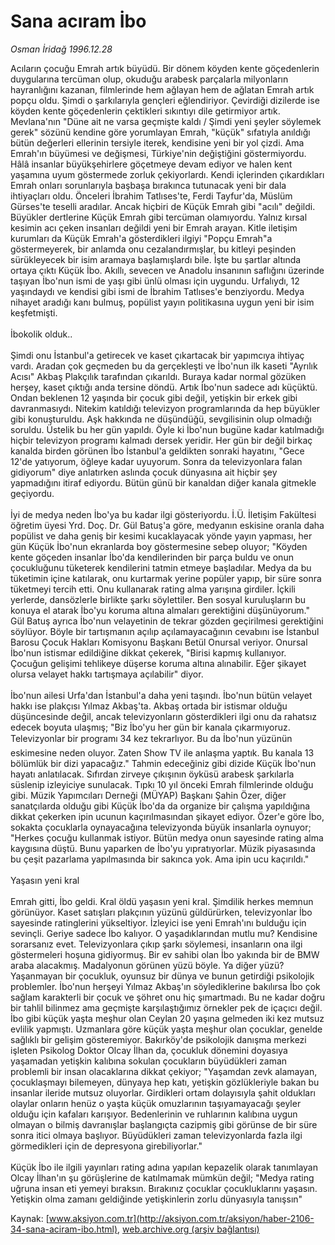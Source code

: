 # Sana acıram İbo

*Osman İridağ 1996.12.28*

<font class="agenda2NewsSpot">
 Acıların çocuğu Emrah artık büyüdü. Bir dönem köyden kente göçedenlerin duygularına tercüman olup, okuduğu arabesk parçalarla milyonların hayranlığını kazanan,
</font>
<font class="newsDetail">
 filmlerinde hem ağlayan hem de ağlatan Emrah artık popçu oldu. Şimdi o şarkılarıyla gençleri eğlendiriyor. Çevirdiği dizilerde ise köyden kente göçedenlerin çektikleri sıkıntıyı dile getirmiyor artık. Mevlana'nın "Düne ait ne varsa geçmişte kaldı / Şimdi yeni şeyler söylemek gerek" sözünü kendine göre yorumlayan Emrah, "küçük" sıfatıyla anıldığı bütün değerleri ellerinin tersiyle iterek, kendisine yeni bir yol çizdi. Ama Emrah'ın büyümesi ve değişmesi, Türkiye'nin değiştiğini göstermiyordu. Hâlâ insanlar büyükşehirlere göçetmeye devam ediyor ve halen kent yaşamına uyum göstermede zorluk çekiyorlardı. Kendi içlerinden çıkardıkları Emrah onları sorunlarıyla başbaşa bırakınca tutunacak yeni bir dala ihtiyaçları oldu. Önceleri İbrahim Tatlıses'te, Ferdi Tayfur'da, Müslüm Gürses'te teselli aradılar. Ancak hiçbiri de Küçük Emrah gibi "acılı" değildi. Büyükler dertlerine Küçük Emrah gibi tercüman olamıyordu. Yalnız kırsal kesimin acı çeken insanları değildi yeni bir Emrah arayan. Kitle iletişim kurumları da Küçük Emrah'a gösterdikleri ilgiyi "Popçu Emrah"a göstermeyerek, bir anlamda onu cezalandırmışlar, bu kitleyi peşinden sürükleyecek bir isim aramaya başlamışlardı bile. İşte bu şartlar altında ortaya çıktı Küçük İbo. Akıllı, sevecen ve Anadolu insanının saflığını üzerinde taşıyan İbo'nun ismi de yaşı gibi ünlü olması için uygundu. Urfalıydı, 12 yaşındaydı ve kendisi gibi ismi de İbrahim Tatlıses'e benziyordu. Medya nihayet aradığı kanı bulmuş, popülist yayın politikasına uygun yeni bir isim keşfetmişti.
 <br/>
 <br/>
 İbokolik olduk..
 <br/>
 <br/>
 Şimdi onu İstanbul'a getirecek ve kaset çıkartacak bir yapımcıya ihtiyaç vardı. Aradan çok geçmeden bu da gerçekleşti ve İbo'nun ilk kaseti "Ayrılık Acısı" Akbaş Plakçılık tarafından çıkarıldı. Buraya kadar normal gözüken herşey, kaset çıktığı anda tersine döndü. Artık İbo'nun sadece adı küçüktü. Ondan beklenen 12 yaşında bir çocuk gibi değil, yetişkin bir erkek gibi davranmasıydı. Nitekim katıldığı televizyon programlarında da hep büyükler gibi konuşturuldu. Aşk hakkında ne düşündüğü, sevgilisinin olup olmadığı soruldu. Üstelik bu her gün yapıldı. Öyle ki İbo'nun bugüne kadar katılmadığı hiçbir televizyon programı kalmadı dersek yeridir. Her gün bir değil birkaç kanalda birden görünen İbo İstanbul'a geldikten sonraki hayatını, "Gece 12'de yatıyorum, öğleye kadar uyuyorum. Sonra da televizyonlara falan gidiyorum" diye anlatırken aslında çocuk dünyasına ait hiçbir şey yapmadığını itiraf ediyordu. Bütün günü bir kanaldan diğer kanala gitmekle geçiyordu.
 <br/>
 <br/>
 İyi de medya neden İbo'ya bu kadar ilgi gösteriyordu. İ.Ü. İletişim Fakültesi öğretim üyesi Yrd. Doç. Dr. Gül Batuş'a göre, medyanın eskisine oranla daha popülist ve daha geniş bir kesimi kucaklayacak yönde yayın yapması, her gün Küçük İbo'nun ekranlarda boy göstermesine sebep oluyor; "Köyden kente göçeden insanlar İbo'da kendilerinden bir parça buldu ve onun çocukluğunu tüketerek kendilerini tatmin etmeye başladılar. Medya da bu tüketimin içine katılarak, onu kurtarmak yerine popüler yapıp, bir süre sonra tüketmeyi tercih etti. Onu kullanarak rating alma yarışına girdiler. İçkili yerlerde, dansözlerle birlikte şarkı söylettiler. Ben sosyal kuruluşların bu konuya el atarak İbo'yu koruma altına almaları gerektiğini düşünüyorum." Gül Batuş ayrıca İbo'nun velayetinin de tekrar gözden geçirilmesi gerektiğini söylüyor. Böyle bir tartışmanın açılıp açılamayacağının cevabını ise İstanbul Barosu Çocuk Hakları Komisyonu Başkanı Betül Onursal veriyor. Onursal İbo'nun istismar edildiğine dikkat çekerek, "Birisi kapmış kullanıyor. Çocuğun gelişimi tehlikeye düşerse koruma altına alınabilir. Eğer şikayet olursa velayet hakkı tartışmaya açılabilir" diyor.
 <br/>
 <br/>
 İbo'nun ailesi Urfa'dan İstanbul'a daha yeni taşındı. İbo'nun bütün velayet hakkı ise plakçısı Yılmaz Akbaş'ta. Akbaş ortada bir istismar olduğu düşüncesinde değil, ancak televizyonların gösterdikleri ilgi onu da rahatsız edecek boyuta ulaşmış; "Biz İbo'yu her gün bir kanala çıkarmıyoruz. Televizyonlar bir programı 34 kez tekrarlıyor. Bu da İbo'nun yüzünün eskimesine neden oluyor. Zaten Show TV ile anlaşma yaptık. Bu kanala 13 bölümlük bir dizi yapacağız." Tahmin edeceğiniz gibi dizide Küçük İbo'nun hayatı anlatılacak. Sıfırdan zirveye çıkışının öyküsü arabesk şarkılarla süslenip izleyiciye sunulacak. Tıpkı 10 yıl önceki Emrah filmlerinde olduğu gibi. Müzik Yapımcıları Derneği (MÜYAP) Başkanı Şahin Özer, diğer sanatçılarda olduğu gibi Küçük İbo'da da organize bir çalışma yapıldığına dikkat çekerken ipin ucunun kaçırılmasından şikayet ediyor. Özer'e göre İbo, sokakta çocuklarla oynayacağına televizyonda büyük insanlarla oynuyor; "Herkes çocuğu kullanmak istiyor. Bütün medya onun sayesinde rating alma kaygısına düştü. Bunu yaparken de İbo'yu yıpratıyorlar. Müzik piyasasında bu çeşit pazarlama yapılmasında bir sakınca yok. Ama ipin ucu kaçırıldı."
 <br/>
 <br/>
 Yaşasın yeni kral
 <br/>
 <br/>
 Emrah gitti, İbo geldi. Kral öldü yaşasın yeni kral. Şimdilik herkes memnun görünüyor. Kaset satışları plakçının yüzünü güldürürken, televizyonlar İbo sayesinde ratinglerini yükseltiyor. İzleyici ise yeni Emrah'ını bulduğu için sevinçli. Geriye sadece İbo kalıyor. O yaşadıklarından mutlu mu? Kendisine sorarsanız evet. Televizyonlara çıkıp şarkı söylemesi, insanların ona ilgi göstermeleri hoşuna gidiyormuş. Bir ev sahibi olan İbo yakında bir de BMW araba alacakmış. Madalyonun görünen yüzü böyle. Ya diğer yüzü? Yaşanmayan bir çocukluk, oyunsuz bir dünya ve bunun getirdiği psikolojik problemler. İbo'nun herşeyi Yılmaz Akbaş'ın söylediklerine bakılırsa İbo çok sağlam karakterli bir çocuk ve şöhret onu hiç şımartmadı. Bu ne kadar doğru bir tahlil bilinmez ama geçmişte karşılaştığımız örnekler pek de içaçıcı değil. İbo gibi küçük yaşta meşhur olan Ceylan 20 yaşına gelmeden iki kez mutsuz evlilik yapmıştı. Uzmanlara göre küçük yaşta meşhur olan çocuklar, genelde sağlıklı bir gelişim gösteremiyor. Bakırköy'de psikolojik danışma merkezi işleten Psikolog Doktor Olcay İlhan da, çocukluk dönemini doyasıya yaşamadan yetişkin kalıbına sokulan çocukların büyüdükleri zaman problemli bir insan olacaklarına dikkat çekiyor; "Yaşamdan zevk alamayan, çocuklaşmayı bilemeyen, dünyaya hep katı, yetişkin gözlükleriyle bakan bu insanlar ileride mutsuz oluyorlar. Girdikleri ortam dolayısıyla şahit oldukları olaylar onların henüz o yaşta küçük omuzlarının taşıyamayacağı şeyler olduğu için kafaları karışıyor. Bedenlerinin ve ruhlarının kalıbına uygun olmayan o bilmiş davranışlar başlangıçta cazipmiş gibi görünse de bir süre sonra itici olmaya başlıyor. Büyüdükleri zaman televizyonlarda fazla ilgi görmedikleri için de depresyona girebiliyorlar."
 <br/>
 <br/>
 Küçük İbo ile ilgili yayınları rating adına yapılan kepazelik olarak tanımlayan Olcay İlhan'ın şu görüşlerine de katılmamak mümkün değil; "Medya rating uğruna insan eti yemeyi bıraksın. Bırakınız çocuklar çocukluklarını yaşasın. Yetişkin olma zamanı geldiğinde yetişkinlerin zorlu dünyasıyla tanışsın"
 <br/>
</font>

Kaynak: [www.aksiyon.com.tr](http://aksiyon.com.tr/aksiyon/haber-2106-34-sana-aciram-ibo.html), [web.archive.org (arşiv bağlantısı)](http://web.archive.org/web/20101210132326/http://aksiyon.com.tr/aksiyon/haber-2106-34-sana-aciram-ibo.html)
